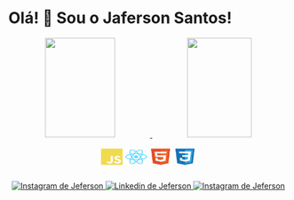 # Olá! 👋 Sou o Jaferson Santos!

<div align="center">
<a href="https://jefersonsann.github.io">
  <img width="50%" height="180em" src="https://github-readme-stats.vercel.app/api?username=jefersonsann&show_icons=true&theme=codeSTACKr&include_all_commits=true&count_private=true"/>
  <img width="48%" height="180em" src="https://github-readme-stats.vercel.app/api/top-langs/?username=jefersonsann&layout=compact&langs_count=7&theme=codeSTACKr"/>
</a>

<div style="display: inline_block"><br>
  <img align="center" alt="Jeferson-Js" height="30" width="40" src="https://raw.githubusercontent.com/devicons/devicon/master/icons/javascript/javascript-plain.svg">
  <!--
  <img align="center" alt="Jeferson-Ts" height="30" width="40" src="https://raw.githubusercontent.com/devicons/devicon/master/icons/typescript/typescript-plain.svg">
 -->
 <img align="center" alt="Jeferson-React" height="30" width="40" src="https://raw.githubusercontent.com/devicons/devicon/master/icons/react/react-original.svg">
  <img align="center" alt="Jeferson-HTML" height="30" width="40" src="https://raw.githubusercontent.com/devicons/devicon/master/icons/html5/html5-original.svg">
  <img align="center" alt="Jeferson-CSS" height="30" width="40" src="https://raw.githubusercontent.com/devicons/devicon/master/icons/css3/css3-original.svg">
</div>
  
  ##
  
<div>
  <a href="https://www.instagram.com/jefersonsann/" target="_blank">
    <img src="https://img.shields.io/badge/Instagram-E4405F?style=for-the-badge&logo=instagram&logoColor=white" alt="Instagram de Jeferson" />
  </a>
  
  <a href="https://www.linkedin.com/in/jefersonsann/" target="_blank">
    <img src="https://img.shields.io/badge/LinkedIn-0077B5?style=for-the-badge&logo=linkedin&logoColor=white" alt="Linkedin de Jeferson" />
  </a>
  
  <a href="https://twitter.com/jefersonsann" target="_blank">
    <img src="https://img.shields.io/badge/Twitter-1DA1F2?style=for-the-badge&logo=twitter&logoColor=white" alt="Instagram de Jeferson" />
  </a>  
</div>
  
</div>

<!--
**jefersonsann/jefersonsann** is a ✨ _special_ ✨ repository because its `README.md` (this file) appears on your GitHub profile.

Here are some ideas to get you started:

- 🔭 I’m currently working on ...
- 🌱 I’m currently learning ...
- 👯 I’m looking to collaborate on ...
- 🤔 I’m looking for help with ...
- 💬 Ask me about ...
- 📫 How to reach me: ...
- 😄 Pronouns: ...
- ⚡ Fun fact: ...
-->
